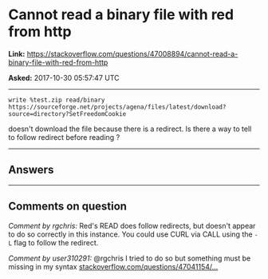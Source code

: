 # Cannot read a binary file with red from http

**Link:**
<https://stackoverflow.com/questions/47008894/cannot-read-a-binary-file-with-red-from-http>

**Asked:** 2017-10-30 05:57:47 UTC

------------------------------------------------------------------------

    write %test.zip read/binary https://sourceforge.net/projects/agena/files/latest/download?source=directory?SetFreedomCookie

doesn\'t download the file because there is a redirect. Is there a way
to tell to follow redirect before reading ?

------------------------------------------------------------------------

## Answers

------------------------------------------------------------------------

## Comments on question

*Comment by rgchris:* Red\'s READ does follow redirects, but doesn\'t
appear to do so correctly in this instance. You could use CURL via CALL
using the `-L` flag to follow the redirect.

*Comment by user310291:* \@rgchris I tried to do so but something must
be missing in my syntax
[stackoverflow.com/questions/47041154/...](https://stackoverflow.com/questions/47041154/call-curl-from-rebol-or-red-doesnt-work "call curl from rebol or red doesnt work")
